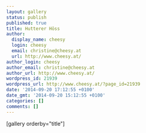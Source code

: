 ```yaml
---
layout: gallery
status: publish
published: true
title: Hutterer Höss
author:
  display_name: cheesy
  login: cheesy
  email: christine@cheesy.at
  url: http://www.cheesy.at/
author_login: cheesy
author_email: christine@cheesy.at
author_url: http://www.cheesy.at/
wordpress_id: 21939
wordpress_url: http://www.cheesy.at/?page_id=21939
date: '2014-09-20 17:12:55 +0100'
date_gmt: '2014-09-20 15:12:55 +0100'
categories: []
comments: []
---
```

[gallery orderby="title"]

